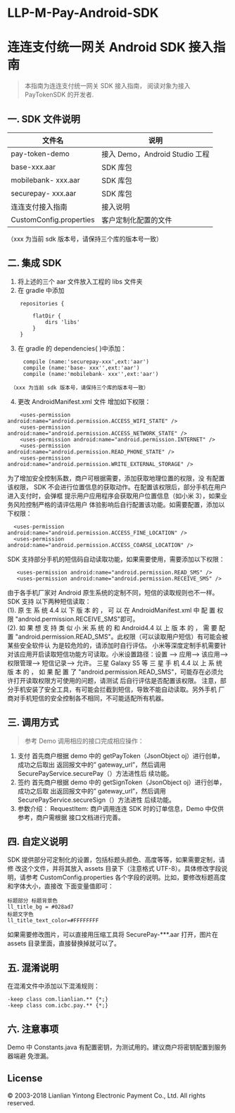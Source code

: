 # LLP-M-Pay-Android-SDK

# 连连支付统一网关 Android SDK 接入指南 

> 本指南为连连支付统一网关 SDK 接入指南， 阅读对象为接入 PayTokenSDK 的开发者. 
  

## 一. SDK 文件说明

|文件名|                       说明|
|------------------                     |-------------------                        |
|pay-token-demo               |     接入 Demo，Android Studio 工程  |
|base-xxx.aar                        |SDK 库包  |
|mobilebank- xxx.aar                               |SDK 库包  |
|securepay- xxx.aar     |  SDK 库包 |
|连连支付接入指南                        |接入说明    |
|CustomConfig.properties               |    客户定制化配置的文件  |
（xxx 为当前 sdk 版本号，请保持三个库的版本号一致） 

## 二. 集成 SDK



1. 将上述的三个 aar 文件放入工程的 libs 文件夹 
2. 在 gradle 中添加   
```objc
    repositories {   

        flatDir {  
            dirs 'libs' 
        }   
    } 
```
3. 在 gradle 的 dependencies{ }中添加：   
```objc
     compile (name:'securepay-xxx',ext:'aar')  
     compile (name:'base- xxx'',ext:'aar')  
     compile (name:'mobilebank- xxx'',ext:'aar') 
```
     （xxx 为当前 sdk 版本号，请保持三个库的版本号一致）  
4. 更改 AndroidManifest.xml 文件 增加如下权限： 
```objc  
    <uses-permission android:name="android.permission.ACCESS_WIFI_STATE" />
    <uses-permission android:name="android.permission.ACCESS_NETWORK_STATE" />
    <uses-permission android:name="android.permission.INTERNET" />
    <uses-permission android:name="android.permission.READ_PHONE_STATE" />
    <uses-permission android:name="android.permission.WRITE_EXTERNAL_STORAGE" />
```
  为了增加安全控制系数，商户可根据需要，添加获取地理位置的权限，没 有配置该权限，
SDK 不会进行位置信息的获取动作。在配置该权限后，部分手机在用户进入支付时，会弹框
提示用户应用程序会获取用户位置信息（如小米 3），如果业务风险控制严格的请评估用户
体验影响后自行配置该功能。如需要配置，添加以下权限： 
  ```objc  
    <uses-permission android:name="android.permission.ACCESS_FINE_LOCATION" />
    <uses-permission android:name="android.permission.ACCESS_COARSE_LOCATION" />
  ```
  SDK 支持部分手机的短信码自动读取功能，如果需要使用，需要添加以下权限： 
 ```objc  
    <uses-permission android:name="android.permission.READ_SMS" />
    <uses-permission android:name="android.permission.RECEIVE_SMS" />  
 ```
 由于各手机厂家对 Android 原生系统的定制不同，短信的读取规则也不一样。SDK 支持
以下两种短信读取：   
(1). 原 生 系 统 4.4 以 下 版 本 的 ， 可 以 在 AndroidManifest.xml 中 配 置 权 限
"android.permission.RECEIVE_SMS"即可。   
(2). 如 果 想 支 持 类 似 小 米 系 统 的 和 Android4.4 以 上 版 本 的 ， 需 要 配 置
"android.permission.READ_SMS"。此权限（可以读取用户短信）有可能会被某些安全软件认
为是较危险的，请添加时自行评估。 
小米等深度定制手机需要针对该应用开启读取短信功能方可读取。小米设置路径：设置
--> 应用--> 该应用--> 权限管理--> 短信记录--> 允许。 
三星 Galaxy S5 等 三 星 手 机 4.4 以 上 系 统 版 本 的 ， 如 果 配 置 了
"android.permission.READ_SMS"，可能存在必须允许打开读取权限方可使用的问题，请测试
后自行评估是否配置该权限。 
注意，部分手机安装了安全工具，有可能会拦截到短信，导致不能自动读取。另外手机
厂商对手机短信的安全控制各不相同，不可能适配所有机器。 


## 三.  调用方式     
   

  
 > 参考 Demo 调用相应的接口完成相应操作：   
  
 1. 支付 首先商户根据 demo 中的 getPayToken（JsonObject oj）进行创单，成功之后取出 返回报文中的” gateway_url”，然后调用  SecurePayService.securePay（）方法进性后 续功能。   
 2. 签约 首先商户根据 demo 中的 getSignToken（JsonObject oj）进行创单，成功之后取 出返回报文中的” gateway_url”，然后调用 SecurePayService.secureSign（）方法进性 后续功能。  
 3. 参数介绍： 
RequestItem: 商户调用连连 SDK 时的订单信息，Demo 中仅供参考，商户需根据
接口文档进行完善。 



## 四.  自定义说明 
  
SDK 提供部分可定制化的设置，包括标题头颜色、高度等等，如果需要定制，请修
改这个文件，并将其放入 assets 目录下（注意格式 UTF-8）。具体修改字段说明，请参考
CustomConfig.properties 各个字段的说明。比如，要修改标题高度和字体大小，直接改
下面变量值即可： 
  ```objc  
标题部分 标题背景色
ll_title_bg = #028ad7
标题文字色
ll_title_text_color=#FFFFFFFF
 ```
 如果需要修改图片，可以直接用压缩工具将 SecurePay-***.aar 打开，图片在 assets
目录里面，直接替换掉就可以了。 
## 五. 混淆说明 

在混淆文件中添加以下混淆规则： 
   ```objc 
-keep class com.lianlian.** {*;} 
-keep class com.icbc.pay.** {*;} 
```
## 六. 注意事项 
Demo 中 Constants.java 有配置密钥，为测试用的。建议商户将密钥配置到服务器端避
免泄漏。  
## License

© 2003-2018 Lianlian Yintong Electronic Payment Co., Ltd. All rights reserved.

